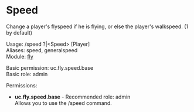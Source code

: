Speed
====
Change a player's flyspeed if he is flying, or else the player's walkspeed. (1 by default)

Usage: /speed ?|\<Speed\> \[Player\]<br>
Aliases: speed, generalspeed<br>
Module: [fly](../modules/fly.md)<br>

Basic permission: uc.fly.speed.base<br>
Basic role: admin<br>

Permissions: <br>
* **uc.fly.speed.base** - Recommended role: admin<br>Allows you to use the /speed command.
